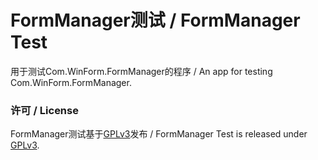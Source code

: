 # FormManager测试 / FormManager Test
用于测试Com.WinForm.FormManager的程序 / An app for testing Com.WinForm.FormManager.

### 许可 / License
FormManager测试基于[GPLv3](WinFormApp/LicenseInfo/GPLv3.txt)发布 / FormManager Test is released under [GPLv3](WinFormApp/LicenseInfo/GPLv3.txt).

